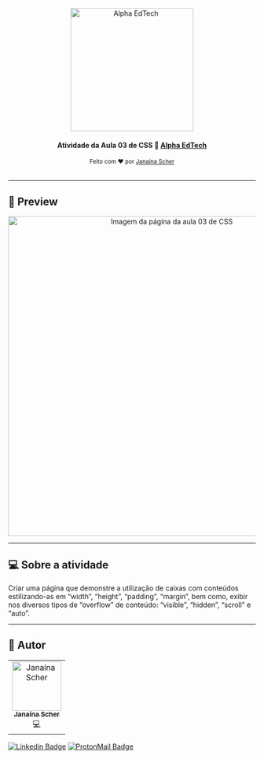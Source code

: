 <div align="center">
	<a href="https://www.alphaedtech.org.br/">
		<img src="https://user-images.githubusercontent.com/79182711/167501864-62e5874b-abf4-49c9-9531-ec2fabb659ed.png" alt="Alpha EdTech" title="Alpha EdTech" width="250" />
	</a>
	<h4>
    Atividade da Aula 03 de CSS 🎨
    <a  href="https://www.alphaedtech.org.br/">
        Alpha EdTech
    </a>
	</h4>
	<sub> Feito com ❤️ por <a href="https://github.com/janascher">Janaína Scher</a></sub>
</div>
<br />

---

## 👀 Preview

<div align="center">
	<a href="https://janascher.github.io/css-alpha-edtech/">
		<img src="https://user-images.githubusercontent.com/79182711/168117808-21ac804c-ac4a-4fdb-bee3-353f6ca15192.png" alt="Imagem da página da aula 03 de CSS" title="Portfólio Janaína Scher" width="650" />
	</a>
</div>

--- 

## 💻 Sobre a atividade

Criar uma página que demonstre a utilização de caixas com conteúdos estilizando-as em “width”, “height”, “padding”, “margin”, bem como, exibir nos diversos tipos de “overflow” de conteúdo: “visible”, “hidden”, “scroll” e “auto”.

---

## 🦸 Autor

<table>
	<tr>
		<td align="center">
			<a href="https://github.com/janascher">
				<img src="https://avatars.githubusercontent.com/u/79182711?v=4" width="100px;" alt="Janaína Scher"/>
				<br />
				<sub>
					<b>Janaína Scher</b>
				</sub>
			</a>
			<br />💻<br />
		</td>
	</tr>
</table>

[![Linkedin Badge](https://img.shields.io/badge/LinkedIn-0077B5?style=for-the-badge&logo=linkedin&logoColor=white)](https://www.linkedin.com/in/janainascher/) 
[![ProtonMail Badge](https://img.shields.io/badge/ProtonMail-8B89CC?style=for-the-badge&logo=protonmail&logoColor=white)](mailto:janainascher@protonmail.com)